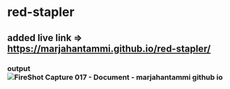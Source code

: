 # red-stapler
## added live link => https://marjahantammi.github.io/red-stapler/
### output ![FireShot Capture 017 - Document - marjahantammi github io](https://user-images.githubusercontent.com/70445883/212547218-928af644-74df-4a3c-a816-3ed29fd37b11.png)
